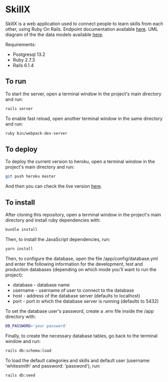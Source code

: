 # SkillX

SkillX is a web application used to connect people to learn skills from each other, using Ruby On Rails. Endpoint documentation available [here](https://documenter.getpostman.com/view/10665400/TzmBDE1W). UML diagram of the the data models available [here](https://drive.google.com/file/d/1ZuopBsgD1IhwJFE2EYyJPaqq7YtLXxPj/view?usp=sharing).

Requirements:

- Postgresql 13.2
- Ruby 2.7.3
- Rails 6.1.4

## To run

To start the server, open a terminal window in the project's main directory and run:

```bash
rails server
```

To enable fast reload, open another terminal window in the same directory and run:

```bash
ruby bin/webpack-dev-server
```

## To deploy

To deploy the current version to heroku, open a terminal window in the project's main directory and run:

```bash
git push heroku master
```

And then you can check the live version [here](https://whitesmith-skillx.herokuapp.com/).

## To install

After cloning this repository, open a terminal window in the project's main directory and install ruby dependencies with:

```bash
bundle install
```

Then, to install the JavaScript dependencies, run:

```bash
yarn install
```

Then, to configure the database, open the file /app/config/database.yml and enter the following information for the development, test and production databases (depending on which mode you'll want to run the project):

- database - database name
- username - username of user to connect to the database
- host - address of the database server (defaults to localhost)
- port - port in which the database server is running (defaults to 5432)

To set the database user's password, create a .env file inside the /app directory with:

```bash
DB_PASSWORD='your password'
```

Finally, to create the necessary database tables, go back to the terminal window and run:

```bash
rails db:schema:load
```

To load the default categories and skills and default user (username: 'whitesmith' and password: 'password'), run:

```bash
rails db:seed
```
